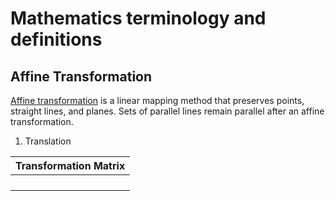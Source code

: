 # Mathematics terminology and definitions
## Affine Transformation
[Affine transformation](https://www.mathworks.com/discovery/affine-transformation.html) is a linear mapping method that preserves points, straight lines, and planes. Sets of parallel lines remain parallel after an affine transformation.

1.  Translation

|__Transformation Matrix__|
|-------------------------|
||__1__|__0__|__0__|      |
||-----|-----|-----|      |
||0|1|0||
||t_x|t_y|0||
